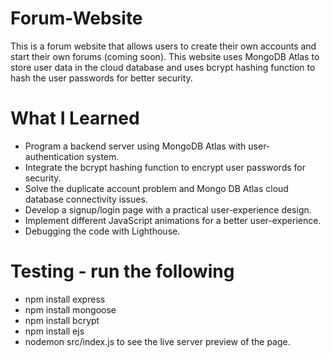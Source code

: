 # Forum-Website
This is a forum website that allows users to create their own accounts and start their own forums (coming soon).
This website uses MongoDB Atlas to store user data in the cloud database and uses bcrypt hashing function to
hash the user passwords for better security.

# What I Learned
* Program a backend server using MongoDB Atlas with user-authentication system.
* Integrate the bcrypt hashing function to encrypt user passwords for security.
* Solve the duplicate account problem and Mongo DB Atlas cloud database connectivity issues. 
* Develop a signup/login page with a practical user-experience design.
* Implement different JavaScript animations for a better user-experience.
* Debugging the code with Lighthouse.

# Testing - run the following
* npm install express
* npm install mongoose
* npm install bcrypt
* npm install ejs
* nodemon src/index.js to see the live server preview of the page.
